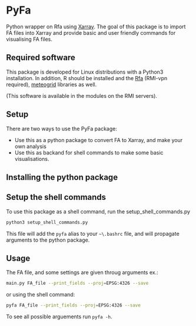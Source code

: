 # PyFa
Python wrapper on Rfa using [Xarray](https://docs.xarray.dev/en/stable/). The goal of this package is to import FA files into Xarray and provide basic and user friendly commands for visualising FA files.  


## Required software
This package is developed for Linux distributions with a Python3 installation. In addition, R should be installed and the [Rfa](https://gitlab-me.oma.be/aladin/Rfa) (RMI-vpn required), [meteogrid](https://github.com/harphub/meteogrid) libraries as well. 

(This software is available in the modules on the RMI servers).


## Setup
There are two ways to use the PyFa package:
* Use this as a python package to convert FA to Xarray, and make your own analysis
* Use this as backand for shell commands to make some basic visualisations. 


## Installing the python package




## Setup the shell commands
To use this package as a shell command, run the setup_shell_commands.py

```bash
python3 setup_shell_commands.py
```
This file will add the `pyfa` alias to your `~\.bashrc` file, and will propagate arguments to the python package. 


## Usage
The FA file, and some settings are given throug arguments ex.:
```bash
main.py FA_file --print_fields --proj=EPSG:4326 --save
```
or using the shell command:

```bash
pyfa FA_file --print_fields --proj=EPSG:4326 --save
```

To see all possible arguements run `pyfa -h`.



